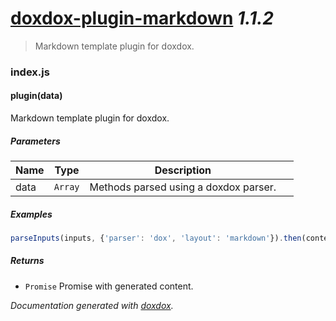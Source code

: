 # [doxdox-plugin-markdown](https://github.com/neogeek/doxdox-plugin-markdown) *1.1.2*

> Markdown template plugin for doxdox.


### index.js


#### plugin(data) 

Markdown template plugin for doxdox.




##### Parameters

| Name | Type | Description |  |
| ---- | ---- | ----------- | -------- |
| data | `Array`  | Methods parsed using a doxdox parser. | &nbsp; |




##### Examples

```javascript
parseInputs(inputs, {'parser': 'dox', 'layout': 'markdown'}).then(content => console.log(content));
```


##### Returns


- `Promise`  Promise with generated content.




*Documentation generated with [doxdox](https://github.com/neogeek/doxdox).*

